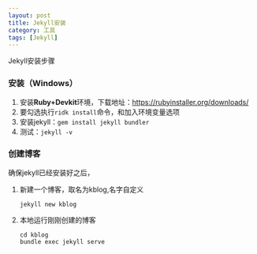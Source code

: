 ```yaml
---
layout: post
title: Jekyll安装
category: 工具
tags: [Jekyll]
---
```


Jekyll安装步骤

### 安装（Windows）

1.  安装**Ruby+Devkit**环境，下载地址：https://rubyinstaller.org/downloads/
2.  要勾选执行`ridk install`命令，和加入环境变量选项
3. 安装jekyll：`gem install jekyll bundler`
4.  测试：`jekyll -v`

### 创建博客

确保jekyll已经安装好之后，

1. 新建一个博客，取名为kblog,名字自定义

   ```
   jekyll new kblog
   ```

2. 本地运行刚刚创建的博客

   ```
   cd kblog
   bundle exec jekyll serve
   ```

   

